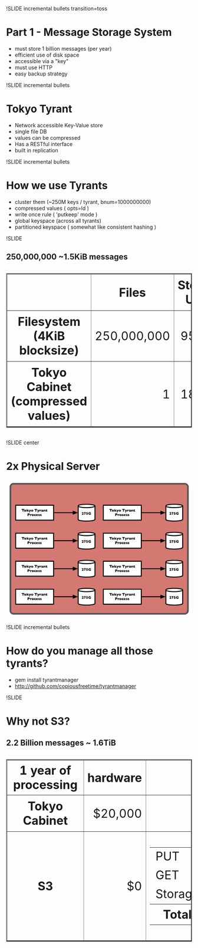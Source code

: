 !SLIDE incremental bullets transition=toss

# Part 1 - Message Storage System #

* must store 1 billion messages (per year)
* efficient use of disk space
* accessible via a "key"
* must use HTTP
* easy backup strategy

!SLIDE incremental bullets

# Tokyo Tyrant #

* Network accessible Key-Value store
* single file DB
* values can be compressed
* Has a RESTful interface
* built in replication 

!SLIDE incremental bullets

# How we use Tyrants #

* cluster them (~250M keys / tyrant, bnum=1000000000)
* compressed values ( opts=ld )
* write once rule ( 'putkeep' mode )
* global keyspace (across all tyrants)
* partitioned keyspace ( somewhat like consistent hashing )

!SLIDE 
## 250,000,000 ~1.5KiB messages ##

<div align="center" style="font-size: xx-large;">
<table width="100%" border="2" cellpadding="10" cellspacing="10">
  <tr><th></th><th style="padding: 10px;">Files</th><th style="padding: 10px;">Storage Used</th></tr>
  <tr>
    <th style="padding: 10px;">Filesystem (4KiB blocksize)</th>
    <td style="padding: 10px; text-align: right;">250,000,000</td>
    <td style="padding: 10px; text-align: right;">954GiB</td>
  </tr>
  <tr>
    <th style="padding: 10px;">Tokyo Cabinet (compressed values)</th>
    <td style="padding: 10px; text-align: right;">1</td>
    <td style="padding: 10px; text-align: right;">189GiB</td>
  </tr>
</table>
</div>

!SLIDE center
# 2x Physical Server #
![tt-slice/tt-slice.png](tt-slice/tt-slice.png)

!SLIDE incremental bullets
# How do you manage all those tyrants? #

* gem install tyrantmanager
* <http://github.com/copiousfreetime/tyrantmanager>

!SLIDE 
# Why not S3? #
## 2.2 Billion messages ~ 1.6TiB ##
<div align="center" style="font-size: xx-large;">
<table width="100%" border="2" cellpadding="10" cellspacing="10">
  <tr>
    <th>1 year of processing</th>
    <th style="padding: 10px;">hardware</th>
    <th style="padding: 10px;">services</th>
  </tr>
  <tr>
    <th style="padding: 10px;">Tokyo Cabinet</th>
    <td style="padding: 10px; text-align: right;">$20,000</td>
    <td style="padding: 10px; text-align: right;">$0</td>
  </tr>
  <tr>
    <th style="padding: 10px;">S3</th>
    <td style="padding: 10px; text-align: right;">$0</td>
    <td style="padding: 10px; text-align: right;">
        <div align="center" style="font-size: nomal;">
        <table>
            <tr>
                <td>PUT</td>
                <td style="align: right; padding: 5px;">$0.00001/req</td>
                <td style="align: right; padding: 5px;">$22,000</td>
            </tr>
            <tr>
                <td>GET</td>
                <td style="align: right; padding: 5px;">$0.1/GiB</td>
                <td style="align: right; padding: 5px;">$220</td>
            </tr>
            <tr>
               <td>Storage</td>
               <td style="align: right; padding: 5px;">$0.15/GB/Month</td>
               <td style="align: right; padding: 5px;">$2,200</td>
            </tr>
            <tr>
               <th>Total</th>
               <td></td>
               <td sytle="align: right; padding: 5px;">$24,420</td>
            </tr>
        </table>
        </div>
    </td>
  </tr>
</table>
</div>



